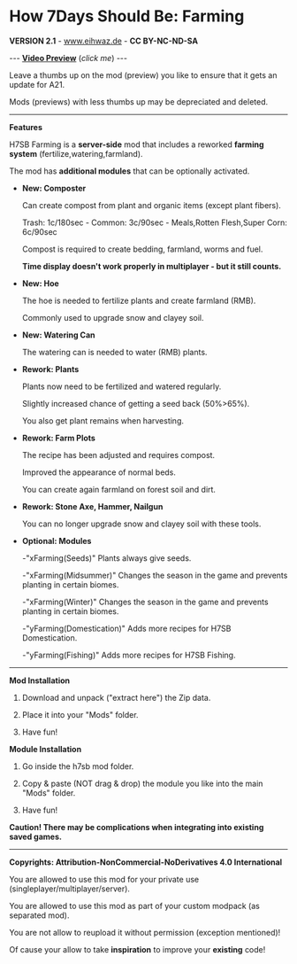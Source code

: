 # How 7Days Should Be: Farming

**VERSION 2.1** - www.eihwaz.de - **CC BY-NC-ND-SA**

--- [**Video Preview**](https://www.youtube.com/watch?v=lKlbDbP5Ngs) (*click me*) ---

Leave a thumbs up on the mod (preview) you like to ensure that it gets an update for A21.

Mods (previews) with less thumbs up may be depreciated and deleted.

--- --- --- --- --- --- --- --- ---

**Features**

H7SB Farming is a **server-side** mod that includes a reworked **farming system** (fertilize,watering,farmland).

The mod has **additional modules** that can be optionally activated.

* **New: Composter**

	Can create compost from plant and organic items (except plant fibers).
	
	Trash: 1c/180sec - Common: 3c/90sec - Meals,Rotten Flesh,Super Corn: 6c/90sec
	
	Compost is required to create bedding, farmland, worms and fuel.
	
	**Time display doesn't work properly in multiplayer - but it still counts.**

* **New: Hoe**

	The hoe is needed to fertilize plants and create farmland (RMB).
	
	Commonly used to upgrade snow and clayey soil.

* **New: Watering Can**

	The watering can is needed to water (RMB) plants.

* **Rework: Plants**

	Plants now need to be fertilized and watered regularly.
	
	Slightly increased chance of getting a seed back (50%>65%).
	
	You also get plant remains when harvesting. 

* **Rework: Farm Plots**

	The recipe has been adjusted and requires compost.
	
	Improved the appearance of normal beds.
	
	You can create again farmland on forest soil and dirt.
	
* **Rework: Stone Axe, Hammer, Nailgun**

	You can no longer upgrade snow and clayey soil with these tools.
	
* **Optional: Modules**

	-"xFarming(Seeds)" Plants always give seeds.

	-"xFarming(Midsummer)" Changes the season in the game and prevents planting in certain biomes.
	
	-"xFarming(Winter)" Changes the season in the game and prevents planting in certain biomes.
	
	-"yFarming(Domestication)" Adds more recipes for H7SB Domestication.
	
	-"yFarming(Fishing)" Adds more recipes for H7SB Fishing.

--- --- --- --- --- --- --- --- ---

**Mod Installation**

1. Download and unpack ("extract here") the Zip data.

2. Place it into your "Mods" folder.

3. Have fun!

**Module Installation**

1. Go inside the h7sb mod folder.
	
2. Copy & paste (NOT drag & drop) the module you like into the main "Mods" folder.

3. Have fun!

**Caution! There may be complications when integrating into existing saved games.**

--- --- --- --- --- --- --- --- ---

**Copyrights: Attribution-NonCommercial-NoDerivatives 4.0 International**

You are allowed to use this mod for your private use (singleplayer/multiplayer/server).

You are allowed to use this mod as part of your custom modpack (as separated mod).

You are not allow to reupload it without permission (exception mentioned)!

Of cause your allow to take **inspiration** to improve your **existing** code!
